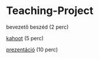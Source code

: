 # Teaching-Project

bevezető beszéd (2 perc)

[kahoot](https://kahoot.it) (5 perc)

[prezentáció](https://gamma.app/docs/Software-Testing-Debugging-kair2621to3vnrv) (10 perc)
